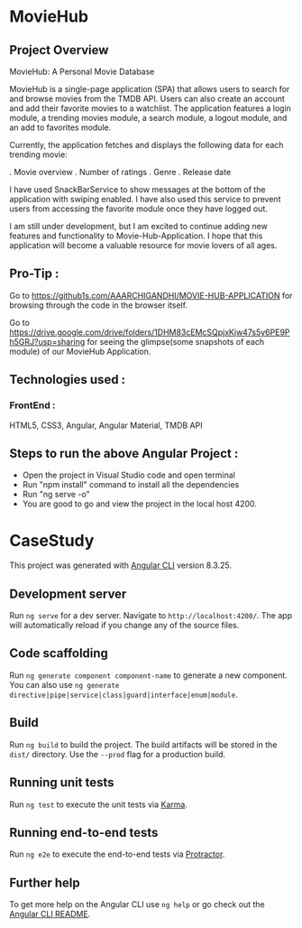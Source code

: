 # MovieHub

## Project Overview

MovieHub: A Personal Movie Database

MovieHub is a single-page application (SPA) that allows users to search for and browse movies from the TMDB API. Users can also create an account and add their favorite movies to a watchlist. The application features a login module, a trending movies module, a search module, a logout module, and an add to favorites module.

Currently, the application fetches and displays the following data for each trending movie:

. Movie overview
. Number of ratings
. Genre
. Release date

I have used SnackBarService to show messages at the bottom of the application with swiping enabled. I have also used this service to prevent users from accessing the favorite module once they have logged out.

I am still under development, but I am excited to continue adding new features and functionality to Movie-Hub-Application. I hope that this application will become a valuable resource for movie lovers of all ages.

## Pro-Tip :
Go to https://github1s.com/AAARCHIGANDHI/MOVIE-HUB-APPLICATION for browsing through the code in the browser itself.

Go to https://drive.google.com/drive/folders/1DHM83cEMcSQpjxKjw47s5y6PE9Ph5GRJ?usp=sharing for seeing the glimpse(some snapshots of each module) of our MovieHub Application.

## Technologies used :

### FrontEnd : 
HTML5, CSS3, Angular, Angular Material, TMDB API

## Steps to run the above Angular Project : 

- Open the project in Visual Studio code and open terminal
- Run "npm install" command to install all the dependencies
- Run "ng serve -o" 
- You are good to go and view the project in the local host 4200.

# CaseStudy

This project was generated with [Angular CLI](https://github.com/angular/angular-cli) version 8.3.25.

## Development server

Run `ng serve` for a dev server. Navigate to `http://localhost:4200/`. The app will automatically reload if you change any of the source files.

## Code scaffolding

Run `ng generate component component-name` to generate a new component. You can also use `ng generate directive|pipe|service|class|guard|interface|enum|module`.

## Build

Run `ng build` to build the project. The build artifacts will be stored in the `dist/` directory. Use the `--prod` flag for a production build.

## Running unit tests

Run `ng test` to execute the unit tests via [Karma](https://karma-runner.github.io).

## Running end-to-end tests

Run `ng e2e` to execute the end-to-end tests via [Protractor](http://www.protractortest.org/).

## Further help

To get more help on the Angular CLI use `ng help` or go check out the [Angular CLI README](https://github.com/angular/angular-cli/blob/master/README.md).
